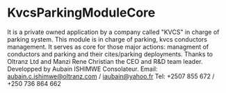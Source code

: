 # KvcsParkingModuleCore
It is a private owned application by a company called "KVCS" in charge of parking system. This module is in charge of parking, kvcs conductors management. It serves as core for those major actions: managment of conductors and parking and their cites/parking deployments. Thanks to Oltranz Ltd and Manzi Rene Christian the CEO and R&D team leader. Developped by Aubain ISHIMWE Consolateur. Email: aubain.c.ishimwe@oltranz.com / iaubain@yahoo.fr Tel: +2507 855 672 / +250 736 864 662
